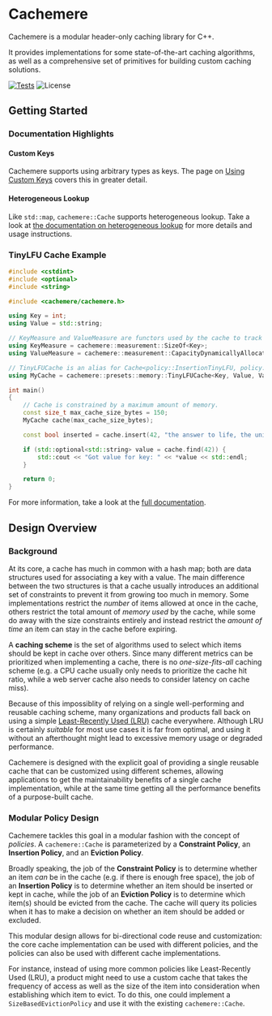 # Cachemere

Cachemere is a modular header-only caching library for C++.

It provides implementations for some state-of-the-art caching algorithms,
as well as a comprehensive set of primitives for building custom caching solutions.

[![Tests](https://github.com/coveooss/cachemere/actions/workflows/test.yml/badge.svg)](https://github.com/coveooss/cachemere/actions/workflows/test.yml)
![License](https://img.shields.io/github/license/coveooss/cachemere)

## Getting Started

### Documentation Highlights

#### Custom Keys

Cachemere supports using arbitrary types as keys. The page
on [Using Custom Keys](https://coveooss.github.io/cachemere/customKeys.html) covers this in greater detail.

#### Heterogeneous Lookup

Like `std::map`, `cachemere::Cache` supports heterogeneous lookup. Take a look
at [the documentation on heterogeneous lookup](https://coveooss.github.io/cachemere/heterogeneousLookup.html) for more
details and usage instructions.

### TinyLFU Cache Example

```cpp
#include <cstdint>
#include <optional>
#include <string>

#include <cachemere/cachemere.h>

using Key = int;
using Value = std::string;

// KeyMeasure and ValueMeasure are functors used by the cache to track the amount of memory used by its contents.
using KeyMeasure = cachemere::measurement::SizeOf<Key>;
using ValueMeasure = cachemere::measurement::CapacityDynamicallyAllocated<Value>;

// TinyLFUCache is an alias for Cache<policy::InsertionTinyLFU, policy::EvictionSegmentedLRU>.
using MyCache = cachemere::presets::memory::TinyLFUCache<Key, Value, ValueMeasure, KeyMeasure>;

int main()
{
    // Cache is constrained by a maximum amount of memory.
    const size_t max_cache_size_bytes = 150;
    MyCache cache(max_cache_size_bytes);

    const bool inserted = cache.insert(42, "the answer to life, the universe, and everything");

    if (std::optional<std::string> value = cache.find(42)) {
        std::cout << "Got value for key: " << *value << std::endl;
    }

    return 0;
}
```

For more information, take a look at the [full documentation](https://coveooss.github.io/cachemere/).

## Design Overview

### Background

At its core, a cache has much in common with a hash map; both are data structures used for associating a key with a
value.
The main difference between the two structures is that a cache usually introduces an additional set of constraints to
prevent it
from growing too much in memory.
Some implementations restrict the _number_ of items allowed at once in the cache, others restrict the
total amount of _memory used_ by the cache, while some do away with the size constraints entirely and instead restrict
the _amount of time_ an item can stay
in the cache before expiring.

A **caching scheme** is the set of algorithms used to select which items should be kept in cache over others.
Since many different metrics can be prioritized when implementing a cache, there is no _one-size-fits-all_ caching
scheme (e.g. a CPU cache usually only needs to prioritize the cache hit ratio, while a web server cache also needs to
consider latency on cache miss).

Because of this impossiblity of relying on a single well-performing and reusable caching scheme, many organizations and
products fall back on using a
simple [Least-Recently Used (LRU)](https://en.wikipedia.org/wiki/Cache_replacement_policies#Least_recently_used_(LRU))
cache everywhere. Although LRU is certainly _suitable_ for most use cases it is far from optimal, and using it without
an afterthought might lead to excessive memory usage or degraded performance.

Cachemere is designed with the explicit goal of providing a single reusable cache that can be customized using different
schemes, allowing applications to get the maintainability benefits of a single cache implementation, while at the same
time getting all the performance benefits of a purpose-built cache.

### Modular Policy Design

Cachemere tackles this goal in a modular fashion with the concept of _policies_. A `cachemere::Cache` is parameterized
by a **Constraint Policy**, an **Insertion Policy**, and an **Eviction Policy**.

Broadly speaking, the job of the **Constraint Policy** is to determine whether an item _can_ be in the cache (e.g. if
there is enough free space), the job of an **Insertion Policy** is to determine whether an item should be inserted or
kept in cache, while the job of an **Eviction
Policy** is to determine which item(s) should be evicted from the cache. The cache will query its policies when it has
to make a
decision on whether an item should be added or excluded.

This modular design allows for bi-directional code reuse and customization: the core cache implementation can be used
with different policies, and the
policies can also be used with different cache implementations.

For instance, instead of using more common policies like Least-Recently Used (LRU),
a product might need to use a custom cache that takes the frequency of access as well as the size of the item into
consideration when establishing which item to evict. To do this, one could implement a `SizeBasedEvictionPolicy` and use
it with the existing `cachemere::Cache`.
